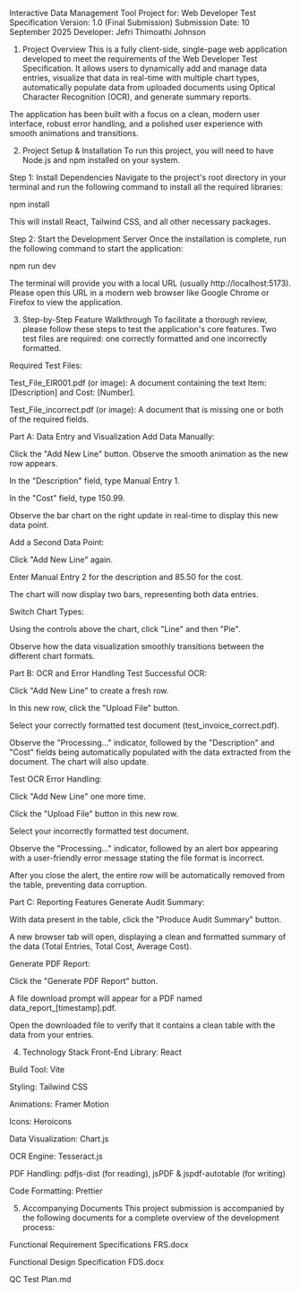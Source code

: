 Interactive Data Management Tool
Project for: Web Developer Test Specification
Version: 1.0 (Final Submission)
Submission Date: 10 September 2025
Developer: Jefri Thimoathi Johnson

1. Project Overview
This is a fully client-side, single-page web application developed to meet the requirements of the Web Developer Test Specification. It allows users to dynamically add and manage data entries, visualize that data in real-time with multiple chart types, automatically populate data from uploaded documents using Optical Character Recognition (OCR), and generate summary reports.

The application has been built with a focus on a clean, modern user interface, robust error handling, and a polished user experience with smooth animations and transitions.

2. Project Setup & Installation
To run this project, you will need to have Node.js and npm installed on your system.

Step 1: Install Dependencies
Navigate to the project's root directory in your terminal and run the following command to install all the required libraries:

npm install

This will install React, Tailwind CSS, and all other necessary packages.

Step 2: Start the Development Server
Once the installation is complete, run the following command to start the application:

npm run dev

The terminal will provide you with a local URL (usually http://localhost:5173). Please open this URL in a modern web browser like Google Chrome or Firefox to view the application.

3. Step-by-Step Feature Walkthrough
To facilitate a thorough review, please follow these steps to test the application's core features. Two test files are required: one correctly formatted and one incorrectly formatted.

Required Test Files:

Test_File_EIR001.pdf (or image): A document containing the text Item: [Description] and Cost: [Number].

Test_File_incorrect.pdf (or image): A document that is missing one or both of the required fields.

Part A: Data Entry and Visualization
Add Data Manually:

Click the "Add New Line" button. Observe the smooth animation as the new row appears.

In the "Description" field, type Manual Entry 1.

In the "Cost" field, type 150.99.

Observe the bar chart on the right update in real-time to display this new data point.

Add a Second Data Point:

Click "Add New Line" again.

Enter Manual Entry 2 for the description and 85.50 for the cost.

The chart will now display two bars, representing both data entries.

Switch Chart Types:

Using the controls above the chart, click "Line" and then "Pie".

Observe how the data visualization smoothly transitions between the different chart formats.

Part B: OCR and Error Handling
Test Successful OCR:

Click "Add New Line" to create a fresh row.

In this new row, click the "Upload File" button.

Select your correctly formatted test document (test_invoice_correct.pdf).

Observe the "Processing..." indicator, followed by the "Description" and "Cost" fields being automatically populated with the data extracted from the document. The chart will also update.

Test OCR Error Handling:

Click "Add New Line" one more time.

Click the "Upload File" button in this new row.

Select your incorrectly formatted test document.

Observe the "Processing..." indicator, followed by an alert box appearing with a user-friendly error message stating the file format is incorrect.

After you close the alert, the entire row will be automatically removed from the table, preventing data corruption.

Part C: Reporting Features
Generate Audit Summary:

With data present in the table, click the "Produce Audit Summary" button.

A new browser tab will open, displaying a clean and formatted summary of the data (Total Entries, Total Cost, Average Cost).

Generate PDF Report:

Click the "Generate PDF Report" button.

A file download prompt will appear for a PDF named data_report_[timestamp].pdf.

Open the downloaded file to verify that it contains a clean table with the data from your entries.

4. Technology Stack
Front-End Library: React

Build Tool: Vite

Styling: Tailwind CSS

Animations: Framer Motion

Icons: Heroicons

Data Visualization: Chart.js

OCR Engine: Tesseract.js

PDF Handling: pdfjs-dist (for reading), jsPDF & jspdf-autotable (for writing)

Code Formatting: Prettier

5. Accompanying Documents
This project submission is accompanied by the following documents for a complete overview of the development process:

Functional Requirement Specifications FRS.docx

Functional Design Specification FDS.docx

QC Test Plan.md
